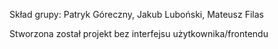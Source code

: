 Skład grupy: Patryk Góreczny, Jakub Luboński, Mateusz Filas

Stworzona został projekt bez interfejsu użytkownika/frontendu
